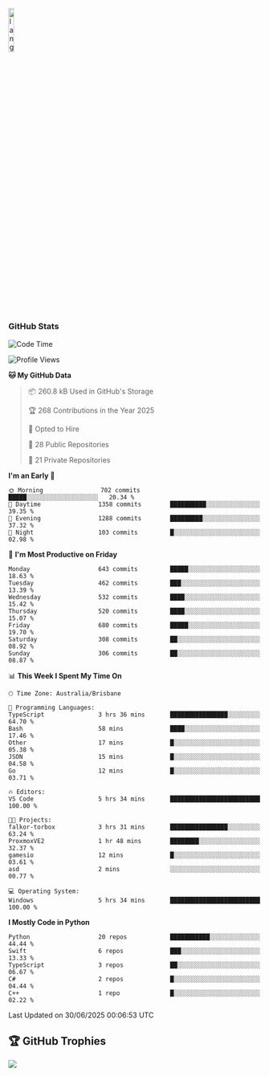 <p align="left"><img width=15%" src="https://github.com/alansmathew/alansmathew/raw/master/lang.gif" alt="lang image here" /></p>

# <h3 align="left">GitHub Stats</h3>

<!--START_SECTION:waka-->
![Code Time](http://img.shields.io/badge/Code%20Time-587%20hrs%2046%20mins-blue)

![Profile Views](http://img.shields.io/badge/Profile%20Views-2-blue)

**🐱 My GitHub Data** 

> 📦 260.8 kB Used in GitHub's Storage 
 > 
> 🏆 268 Contributions in the Year 2025
 > 
> 💼 Opted to Hire
 > 
> 📜 28 Public Repositories 
 > 
> 🔑 21 Private Repositories 
 > 
**I'm an Early 🐤** 

```text
🌞 Morning                702 commits         █████░░░░░░░░░░░░░░░░░░░░   20.34 % 
🌆 Daytime                1358 commits        ██████████░░░░░░░░░░░░░░░   39.35 % 
🌃 Evening                1288 commits        █████████░░░░░░░░░░░░░░░░   37.32 % 
🌙 Night                  103 commits         █░░░░░░░░░░░░░░░░░░░░░░░░   02.98 % 
```
📅 **I'm Most Productive on Friday** 

```text
Monday                   643 commits         █████░░░░░░░░░░░░░░░░░░░░   18.63 % 
Tuesday                  462 commits         ███░░░░░░░░░░░░░░░░░░░░░░   13.39 % 
Wednesday                532 commits         ████░░░░░░░░░░░░░░░░░░░░░   15.42 % 
Thursday                 520 commits         ████░░░░░░░░░░░░░░░░░░░░░   15.07 % 
Friday                   680 commits         █████░░░░░░░░░░░░░░░░░░░░   19.70 % 
Saturday                 308 commits         ██░░░░░░░░░░░░░░░░░░░░░░░   08.92 % 
Sunday                   306 commits         ██░░░░░░░░░░░░░░░░░░░░░░░   08.87 % 
```


📊 **This Week I Spent My Time On** 

```text
🕑︎ Time Zone: Australia/Brisbane

💬 Programming Languages: 
TypeScript               3 hrs 36 mins       ████████████████░░░░░░░░░   64.70 % 
Bash                     58 mins             ████░░░░░░░░░░░░░░░░░░░░░   17.46 % 
Other                    17 mins             █░░░░░░░░░░░░░░░░░░░░░░░░   05.38 % 
JSON                     15 mins             █░░░░░░░░░░░░░░░░░░░░░░░░   04.58 % 
Go                       12 mins             █░░░░░░░░░░░░░░░░░░░░░░░░   03.71 % 

🔥 Editors: 
VS Code                  5 hrs 34 mins       █████████████████████████   100.00 % 

🐱‍💻 Projects: 
falkor-torbox            3 hrs 31 mins       ████████████████░░░░░░░░░   63.24 % 
ProxmoxVE2               1 hr 48 mins        ████████░░░░░░░░░░░░░░░░░   32.37 % 
gamesio                  12 mins             █░░░░░░░░░░░░░░░░░░░░░░░░   03.61 % 
asd                      2 mins              ░░░░░░░░░░░░░░░░░░░░░░░░░   00.77 % 

💻 Operating System: 
Windows                  5 hrs 34 mins       █████████████████████████   100.00 % 
```

**I Mostly Code in Python** 

```text
Python                   20 repos            ███████████░░░░░░░░░░░░░░   44.44 % 
Swift                    6 repos             ███░░░░░░░░░░░░░░░░░░░░░░   13.33 % 
TypeScript               3 repos             ██░░░░░░░░░░░░░░░░░░░░░░░   06.67 % 
C#                       2 repos             █░░░░░░░░░░░░░░░░░░░░░░░░   04.44 % 
C++                      1 repo              █░░░░░░░░░░░░░░░░░░░░░░░░   02.22 % 
```




 Last Updated on 30/06/2025 00:06:53 UTC
<!--END_SECTION:waka-->

## 🏆 GitHub Trophies

![](https://github-profile-trophy.vercel.app/?username=samh06&theme=discord&no-frame=true&no-bg=false&margin-w=4)
